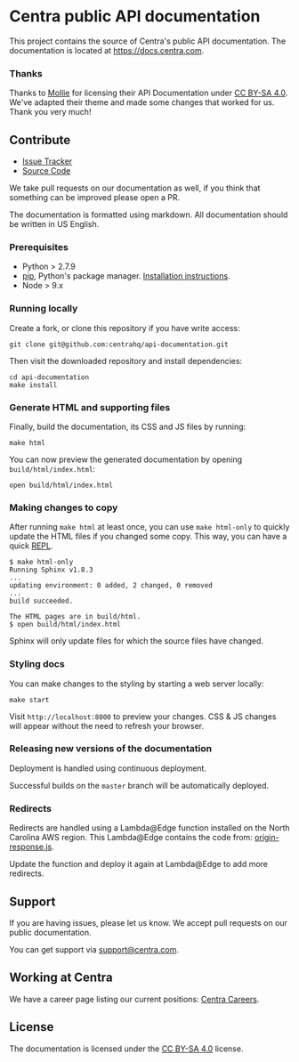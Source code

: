 # Centra public API documentation

This project contains the source of Centra's public API documentation. The documentation is located at https://docs.centra.com.

### Thanks

Thanks to [Mollie](https://github.com/mollie) for licensing their API Documentation under [CC BY-SA 4.0](https://creativecommons.org/licenses/by-sa/4.0/?). We've adapted their theme and made some changes that worked for us. Thank you very much! 

## Contribute

- [Issue Tracker](https://github.com/centrahq/api-documentation/issues)
- [Source Code](https://github.com/centrahq/api-documentation)

We take pull requests on our documentation as well, if you think that something can be improved please open a PR.

The documentation is formatted using markdown. All
documentation should be written in US English.

### Prerequisites

- Python > 2.7.9 
- [pip](https://pypi.org/project/pip/), Python's package manager. [Installation instructions](https://pip.pypa.io/en/stable/installing/). 
- Node > 9.x

### Running locally

Create a fork, or clone this repository if you have write access:

```shell
git clone git@github.com:centrahq/api-documentation.git
```

Then visit the downloaded repository and install dependencies:

```shell
cd api-documentation
make install
```

### Generate HTML and supporting files

Finally, build the documentation, its CSS and JS files by running:

```shell
make html
```

You can now preview the generated documentation by opening `build/html/index.html`:

```shell
open build/html/index.html
```

### Making changes to copy 

After running `make html` at least once, you can use `make html-only` to quickly update the HTML files if you changed 
some copy. This way, you can have a quick [REPL](https://en.wikipedia.org/wiki/Read%E2%80%93eval%E2%80%93print_loop).  

```shell
$ make html-only
Running Sphinx v1.8.3
...
updating environment: 0 added, 2 changed, 0 removed
...
build succeeded.

The HTML pages are in build/html.
$ open build/html/index.html
```

Sphinx will only update files for which the source files have changed. 

### Styling docs

You can make changes to the styling by starting a web server locally:

```shell
make start
```

Visit `http://localhost:8000` to preview your changes. CSS & JS changes will appear without the need to refresh your 
browser.

### Releasing new versions of the documentation

Deployment is handled using continuous deployment.

Successful builds on the `master` branch will be automatically deployed. 

### Redirects

Redirects are handled using a Lambda@Edge function installed on the North Carolina AWS region. This Lambda@Edge contains the code from: [origin-response.js](https://github.com/centrahq/api-documentation/blob/master/.lambda-functions/origin-response.js).

Update the function and deploy it again at Lambda@Edge to add more redirects.

## Support

If you are having issues, please let us know. We accept pull requests on our public documentation.

You can get support via support@centra.com.

## Working at Centra

We have a career page listing our current positions: [Centra Careers](https://careers.centra.com).

## License

The documentation is licensed under the [CC BY-SA 4.0](https://creativecommons.org/licenses/by-sa/4.0/?) license.
